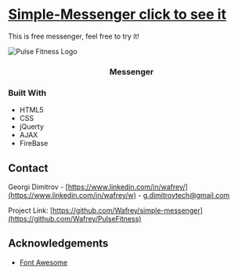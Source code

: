 # [Simple-Messenger click to see it](https://wafrey.github.io/PulseFitness/)
This is free messenger, feel free to try it!

![Pulse Fitness Logo](https://tinyurl.com/y5xrhjlx)

  <h3 align="center">Messenger</h3>

### Built With

* HTML5
* CSS
* jQuerty
* AJAX
* FireBase

## Contact

Georgi Dimitrov - [https://www.linkedin.com/in/wafrey/](https://www.linkedin.com/in/wafrey/w) - g.dimitrovtech@gmail.com

Project Link: [https://github.com/Wafrey/simple-messenger](https://github.com/Wafrey/PulseFitness)

## Acknowledgements
* [Font Awesome](https://fontawesome.com)

